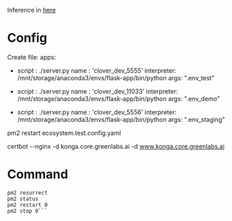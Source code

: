 Inference in [here](https://pm2.io/blog/2018/09/19/Manage-Python-Processes)
# Config
Create file:
apps:
  - script : ./server.py
    name   : 'clover_dev_5555'
    interpreter: /mnt/storage/anaconda3/envs/flask-app/bin/python
    args: ".env_test"

  - script : ./server.py
    name   : 'clover_dev_11033'
    interpreter: /mnt/storage/anaconda3/envs/flask-app/bin/python
    args: ".env_demo"

  - script : ./server.py
    name   : 'clover_dev_5556'
    interpreter: /mnt/storage/anaconda3/envs/flask-app/bin/python
    args: ".env_staging"
    
pm2 restart ecosystem.test.config.yaml

certbot --nginx -d konga.core.greenlabs.ai -d www.konga.core.greenlabs.ai


# Command
```
pm2 resurrect
pm2 status
pm2 restart 0
pm2 stop 0```